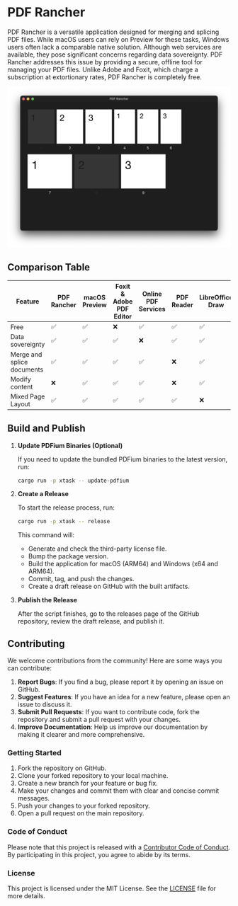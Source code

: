 # PDF Rancher

PDF Rancher is a versatile application designed for merging and splicing PDF files. While macOS users can rely on Preview for these tasks, Windows users often lack a comparable native solution. Although web services are available, they pose significant concerns regarding data sovereignty. PDF Rancher addresses this issue by providing a secure, offline tool for managing your PDF files. Unlike Adobe and Foxit, which charge a subscription at extortionary rates, PDF Rancher is completely free.

![PDF Rancher Screenshot](/doc/screenshot-1.png)

## Comparison Table

| Feature                    | PDF Rancher | macOS Preview | Foxit & Adobe PDF Editor | Online PDF Services | PDF Reader | LibreOffice Draw |
|----------------------------|-------------|---------------|--------------------------|---------------------|------------|------------------|
| Free                       | ✅          | ✅            | ❌                       | ✅                  | ✅         | ✅               |
| Data sovereignty           | ✅          | ✅            | ✅                       | ❌                  | ✅         | ✅               |
| Merge and splice documents | ✅          | ✅            | ✅                       | ✅                  | ❌         | ✅               |
| Modify content             | ❌          | ✅            | ✅                       | ✅                  | ❌         | ✅               |
| Mixed Page Layout          | ✅          | ✅            | ✅                       | ✅                  | ✅         | ❌               |

## Build and Publish

1.  **Update PDFium Binaries (Optional)**

    If you need to update the bundled PDFium binaries to the latest version, run:

    ```bash
    cargo run -p xtask -- update-pdfium
    ```

2.  **Create a Release**

    To start the release process, run:

    ```bash
    cargo run -p xtask -- release
    ```

    This command will:
    - Generate and check the third-party license file.
    - Bump the package version.
    - Build the application for macOS (ARM64) and Windows (x64 and ARM64).
    - Commit, tag, and push the changes.
    - Create a draft release on GitHub with the built artifacts.

3.  **Publish the Release**

    After the script finishes, go to the releases page of the GitHub repository, review the draft release, and publish it.

## Contributing

We welcome contributions from the community! Here are some ways you can contribute:

1. **Report Bugs**: If you find a bug, please report it by opening an issue on GitHub.
2. **Suggest Features**: If you have an idea for a new feature, please open an issue to discuss it.
3. **Submit Pull Requests**: If you want to contribute code, fork the repository and submit a pull request with your changes.
4. **Improve Documentation**: Help us improve our documentation by making it clearer and more comprehensive.

### Getting Started

1. Fork the repository on GitHub.
2. Clone your forked repository to your local machine.
3. Create a new branch for your feature or bug fix.
4. Make your changes and commit them with clear and concise commit messages.
5. Push your changes to your forked repository.
6. Open a pull request on the main repository.

### Code of Conduct

Please note that this project is released with a [Contributor Code of Conduct](CODE_OF_CONDUCT.md). By participating in this project, you agree to abide by its terms.

### License

This project is licensed under the MIT License. See the [LICENSE](LICENSE) file for more details.
